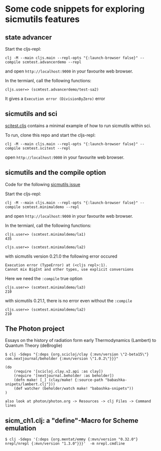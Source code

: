# Some code snippets for exploring sicmutils features

## state advancer

Start the cljs-repl:
```
clj -M --main cljs.main --repl-opts "{:launch-browser false}" --compile scmtest.advancerdemo --repl
```

and open `http://localhost:9000` in your favourite web browser.

In the termianl, call the following functions:

```
cljs.user=> (scmtest.advancerdemo/test-sa2)
```

It gives a `Execution error (DivisionByZero)` error

## sicmutils and sci
 [scitest.cljs](https://github.com/kloimhardt/babashka-snipets/blob/master/src/scmtest/scitest.cljs) contains a minimal example of how to run sicmutils within sci.

To run, clone this repo and start the cljs-repl:

```
clj -M --main cljs.main --repl-opts "{:launch-browser false}" --compile scmtest.scitest --repl
```

open `http://localhost:9000` in your favourite web browser.

## sicmutils and the compile option
Code for the following [sicmutils issue](https://github.com/sicmutils/sicmutils/issues/271)

Start the cljs-repl:
```
clj -M --main cljs.main --repl-opts "{:launch-browser false}" --compile scmtest.minimaldemo --repl
```

and open `http://localhost:9000` in your favourite web browser.

In the termianl, call the following functions:
```
cljs.user=> (scmtest.minimaldemo/la1)
435

cljs.user=> (scmtest.minimaldemo/la2)
```
with sicmutils version 0.21.0 the following error occured
```
Execution error (TypeError) at (<cljs repl>:1).
Cannot mix BigInt and other types, use explicit conversions
```

Here we need the `:compile` true option
```
cljs.user=> (scmtest.minimaldemo/la3)
210
```

with sicmutils 0.21.1, there is no error even without the `:compile` 
```
cljs.user=> (scmtest.minimaldemo/la2)
210
```

## The Photon project
Essays on the history of radiation form early Thermodynamics (Lambert) to Quantum Theory (deBroglie)

```
$ clj -Sdeps "{:deps {org.scicloj/clay {:mvn/version \"2-beta15\"} com.nextjournal/beholder {:mvn/version \"1.0.2\"}}}"

(do
    (require '[scicloj.clay.v2.api :as clay])
    (require '[nextjournal.beholder :as beholder])
    (defn make! [_] (clay/make! {:source-path "babashka-snipets/lambert.clj"}))
    (def watcher (beholder/watch make! "babashka-snipets"))
)

also look at photon/photon.org -> Resources -> clj Files -> Command lines

```
## sicm_ch1.clj: a "define"-Macro for Scheme emulation

```
$ clj -Sdeps '{:deps {org.mentat/emmy {:mvn/version "0.32.0"}   nrepl/nrepl {:mvn/version "1.3.0"}}}'  -m nrepl.cmdline
```
